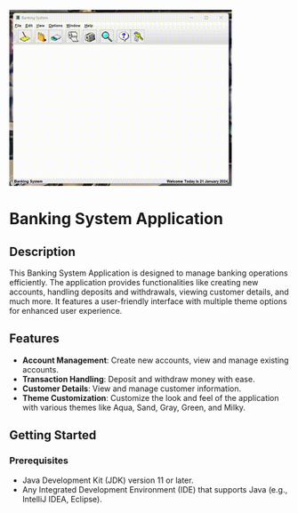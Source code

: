 ![Geocode](play.gif)
# Banking System Application

## Description
This Banking System Application is designed to manage banking operations efficiently. The application provides functionalities like creating new accounts, handling deposits and withdrawals, viewing customer details, and much more. It features a user-friendly interface with multiple theme options for enhanced user experience.

## Features
- **Account Management**: Create new accounts, view and manage existing accounts.
- **Transaction Handling**: Deposit and withdraw money with ease.
- **Customer Details**: View and manage customer information.
- **Theme Customization**: Customize the look and feel of the application with various themes like Aqua, Sand, Gray, Green, and Milky.

## Getting Started
### Prerequisites
- Java Development Kit (JDK) version 11 or later.
- Any Integrated Development Environment (IDE) that supports Java (e.g., IntelliJ IDEA, Eclipse).
